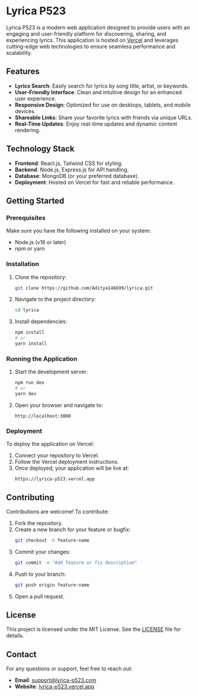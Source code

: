 # Lyrica P523

Lyrica P523 is a modern web application designed to provide users with an engaging and user-friendly platform for discovering, sharing, and experiencing lyrics. This application is hosted on [Vercel](https://vercel.com/) and leverages cutting-edge web technologies to ensure seamless performance and scalability.

## Features

- **Lyrics Search**: Easily search for lyrics by song title, artist, or keywords.
- **User-Friendly Interface**: Clean and intuitive design for an enhanced user experience.
- **Responsive Design**: Optimized for use on desktops, tablets, and mobile devices.
- **Shareable Links**: Share your favorite lyrics with friends via unique URLs.
- **Real-Time Updates**: Enjoy real-time updates and dynamic content rendering.

## Technology Stack

- **Frontend**: React.js, Tailwind CSS for styling.
- **Backend**: Node.js, Express.js for API handling.
- **Database**: MongoDB (or your preferred database).
- **Deployment**: Hosted on Vercel for fast and reliable performance.

## Getting Started

### Prerequisites

Make sure you have the following installed on your system:

- Node.js (v16 or later)
- npm or yarn

### Installation

1. Clone the repository:
   ```bash
   git clone https://github.com/Aditya146699/lyrica.git
   ```

2. Navigate to the project directory:
   ```bash
   cd lyrica
   ```

3. Install dependencies:
   ```bash
   npm install
   # or
   yarn install
   ```

### Running the Application

1. Start the development server:
   ```bash
   npm run dev
   # or
   yarn dev
   ```

2. Open your browser and navigate to:
   ```
   http://localhost:3000
   ```

### Deployment

To deploy the application on Vercel:

1. Connect your repository to Vercel.
2. Follow the Vercel deployment instructions.
3. Once deployed, your application will be live at:
   ```
   https://lyrica-p523.vercel.app
   ```

## Contributing

Contributions are welcome! To contribute:

1. Fork the repository.
2. Create a new branch for your feature or bugfix:
   ```bash
   git checkout -b feature-name
   ```
3. Commit your changes:
   ```bash
   git commit -m "Add feature or fix description"
   ```
4. Push to your branch:
   ```bash
   git push origin feature-name
   ```
5. Open a pull request.

## License

This project is licensed under the MIT License. See the [LICENSE](LICENSE) file for details.

## Contact

For any questions or support, feel free to reach out:

- **Email**: support@lyrica-p523.com
- **Website**: [lyrica-p523.vercel.app](https://lyrica-p523.vercel.app)

